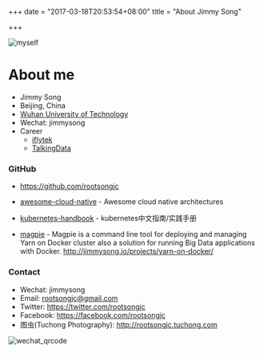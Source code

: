 +++
date = "2017-03-18T20:53:54+08:00"
title = "About Jimmy Song"

+++

![myself](http://olz1di9xf.bkt.clouddn.com/jimmy.jpg)

# About me

- Jimmy Song
- Beijing, China
- [Wuhan University of Technology](http://www.whut.edu.cn)
- Wechat: jimmysong
- Career
  - [iflytek](http://www.iflytek.com)
  - [TalkingData](http://www.talkingdata.com)

### GitHub

- https://github.com/rootsongjc


- [awesome-cloud-native](https://github.com/rootsongjc/awesome-cloud-native) - Awesome cloud native architectures
- [kubernetes-handbook](https://github.com/rootsongjc/kubernetes-handbook/) - kubernetes中文指南/实践手册
- [magpie](http://github.com/rootsongjc/magpie) - Magpie is a command line tool for deploying and managing Yarn on Docker cluster also a solution for running Big Data applications with Docker. http://jimmysong.io/projects/yarn-on-docker/

### Contact

- Wechat: jimmysong
- Email: rootsongjc@gmail.com
- Twitter: https://twitter.com/rootsongjc
- Facebook: https://facebook.com/rootsongjc
- 图虫(Tuchong Photography): http://rootsongjc.tuchong.com

![wechat_qrcode](http://olz1di9xf.bkt.clouddn.com/wechat-qrcode-20170627.jpg)